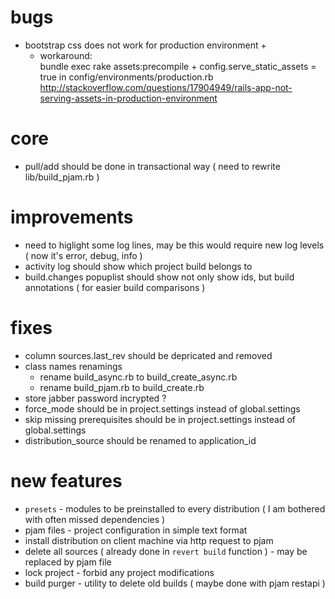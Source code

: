 # bugs
- bootstrap css does not work for production environment +
	- workaround:  
	bundle exec rake assets:precompile + config.serve_static_assets = true in config/environments/production.rb 
	http://stackoverflow.com/questions/17904949/rails-app-not-serving-assets-in-production-environment

# core
- pull/add should be done in transactional way ( need to rewrite lib/build_pjam.rb )

# improvements
- need to higlight some log lines, may be this would require new log levels ( now it's error, debug, info )
- activity log should show which project build belongs to 
- build.changes popuplist should show not only show ids, but build annotations  ( for easier build comparisons )

# fixes
- column sources.last_rev should be depricated and removed
- class names renamings
	- rename build_async.rb to build_create_async.rb
	- rename build_pjam.rb to build_create.rb
- store jabber password incrypted ? 
- force_mode should be in project.settings instead of global.settings
- skip missing prerequisites should be in project.settings instead of global.settings
- distribution_source should be renamed to application_id

# new features
- `presets` - modules to be preinstalled to every distribution ( I am bothered with often missed dependencies )
- pjam files - project configuration in simple text format
- install distribution on client machine via http request to pjam
- delete all sources ( already done  in `revert build` function ) - may be replaced by pjam file
- lock project - forbid any project modifications
- build purger - utility to delete old builds ( maybe done with pjam restapi )



